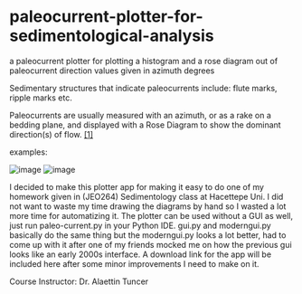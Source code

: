 # paleocurrent-plotter-for-sedimentological-analysis
a paleocurrent plotter for plotting a histogram and a rose diagram out of paleocurrent direction values given in azimuth degrees


Sedimentary structures that indicate paleocurrents include: flute marks, ripple marks etc.

Paleocurrents are usually measured with an azimuth, or as a rake on a bedding plane, and displayed with a Rose Diagram to show the dominant direction(s) of flow.
[[1]](https://en.wikipedia.org/wiki/Azimuth)

examples: 

![image](https://github.com/altarcag/paleocurrent-plotter-for-sedimentological-analysis/assets/26670231/975b89ab-4ea9-4759-a7fc-2d18d5200ca3)
![image](https://github.com/altarcag/paleocurrent-plotter-for-sedimentological-analysis/assets/26670231/cb6fa16d-58d4-4e84-a5b6-548dfbbcc1c9)


I decided to make this plotter app for making it easy to do one of my homework given in (JEO264) Sedimentology class at Hacettepe Uni. I did not want to waste my time drawing the diagrams by hand so I wasted a lot more time for automatizing it.
The plotter can be used without a GUI as well, just run paleo-current.py in your Python IDE. gui.py and moderngui.py basically do the same thing but the moderngui.py looks a lot better, had to come up with it after one of my friends mocked me on how the previous gui looks like an early 2000s interface.
A download link for the app will be included here after some minor improvements I need to make on it.

Course Instructor: Dr. Alaettin Tuncer
